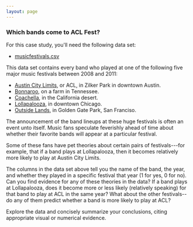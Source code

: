 ```yaml
---
layout: page
---
```


### Which bands come to ACL Fest?

For this case study, you'll need the following data set:   
* [musicfestivals.csv](http://jgscott.github.io/teaching/data/musicfestivals.csv)  

This data set contains every band who played at one of the following five major music festivals between 2008 and 2011:  
- [Austin City Limits](http://www.aclfestival.com), or ACL, in Zilker Park in downtown Austin.  
- [Bonnaroo](http://www.bonnaroo.com), on a farm in Tennessee.  
- [Coachella](https://www.coachella.com), in the California desert.  
- [Lollapalooza](http://lollapalooza.com), in downtown Chicago.  
- [Outside Lands](http://outsidelands.org), in Golden Gate Park, San Franciso.  

The announcement of the band lineups at these huge festivals is often an event unto itself.  Music fans speculate feverishly ahead of time about whether their favorite bands will appear at a particular festival.

Some of these fans have pet theories about certain pairs of festivals---for example, that if a band plays at Lollapalooza, then it becomes relatively more likely to play at Austin City Limits.

The columns in the data set above tell you the name of the band, the year, and whether they played in a specific festival that year (1 for yes, 0 for no).  Can you find evidence for any of these theories in the data?  If a band plays at Lollapalooza, does it become more or less likely (relatively speaking) for that band to play at ACL in the same year?  What about the other festivals--do any of them predict whether a band is more likely to play at ACL?  

Explore the data and concisely summarize your conclusions, citing appropriate visual or numerical evidence.  

